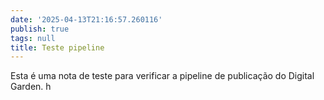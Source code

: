 ```yaml
---
date: '2025-04-13T21:16:57.260116'
publish: true
tags: null
title: Teste pipeline
---
```




Esta é uma nota de teste para verificar a pipeline de publicação do Digital Garden. h